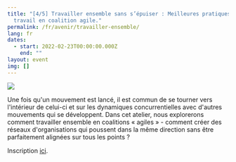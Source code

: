 ```yaml
---
title: "[4/5] Travailler ensemble sans s’épuiser : Meilleures pratiques de
  travail en coalition agile."
permalink: /fr/avenir/travailler-ensemble/
lang: fr
dates:
  - start: 2022-02-23T00:00:00.000Z
    end: ""
layout: event
img: []
---
```

![](/media/5.png)

Une fois qu'un mouvement est lancé, il est commun de se tourner vers l'intérieur de celui-ci et sur les dynamiques concurrentielles avec d'autres mouvements qui se développent. Dans cet atelier, nous explorerons comment travailler ensemble en coalitions « agiles » - comment créer des réseaux d'organisations qui poussent dans la même direction sans être parfaitement alignées sur tous les points ?

Inscription [ici](https://us02web.zoom.us/meeting/register/tZYtcumsrj4qHtEonXw6fXtG4L8cAdY99yH4).